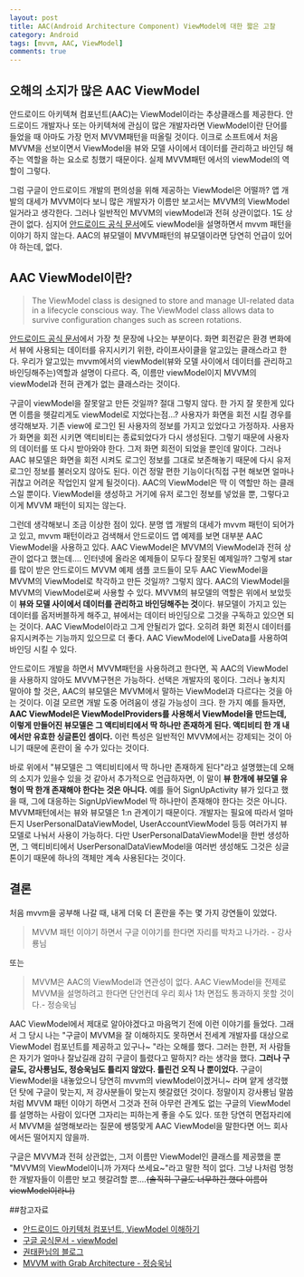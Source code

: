 ```yaml
---
layout: post
title: AAC(Android Architecture Component) ViewModel에 대한 짧은 고찰
category: Android
tags: [mvvm, AAC, ViewModel]
comments: true
---
```


## 오해의 소지가 많은 AAC ViewModel

안드로이드 아키텍쳐 컴포넌트(AAC)는 ViewModel이라는 추상클래스를 제공한다. 안드로이드 개발자나 또는 아키텍쳐에 관심이 많은 개발자라면 ViewModel이란 단어를 들었을 때 아마도 가장 먼저 MVVM패턴을 떠올릴 것이다. 이크로 소프트에서 처음 MVVM을 선보이면서 ViewModel을 뷰와 모델 사이에서 데이터를 관리하고 바인딩 해주는 역할을 하는 요소로 칭했기 때문이다. 실제 MVVM패턴 에서의 viewModel의 역할이 그렇다.

그럼 구글이 안드로이드 개발의 편의성을 위해 제공하는 ViewModel은 어떨까? 앱 개발의 대세가 MVVM이다 보니 많은 개발자가 이름만 보고서는 MVVM의 ViewModel 일거라고 생각한다. 그러나 일반적인 MVVM의 viewModel과 전혀 상관이없다. 1도 상관이 없다. 심지어 [안드로이드 공식 문서](https://developer.android.com/topic/libraries/architecture/viewmodel)에도 viewModel을 설명하면서 mvvm 패턴을 이야기 하지 않는다. AAC의 뷰모델이 MVVM패턴의 뷰모델이라면 당연히 언급이 있어야 하는데, 없다.

## AAC ViewModel이란?

> The ViewModel class is designed to store and manage UI-related data in a lifecycle conscious way. The ViewModel class allows data to survive configuration changes such as screen rotations.

[안드로이드 공식 문서](https://developer.android.com/topic/libraries/architecture/viewmodel)에서 가장 첫 문장에 나오는 부분이다. 화면 회전같은 환경 변화에서 뷰에 사용되는 데이터를 유지시키기 위한, 라이프사이클을 알고있는 클래스라고 한다. 우리가 알고있는 mvvm에서의 viewModel(뷰와 모델 사이에서 데이터를 관리하고 바인딩해주는)역할과 설명이 다르다. 즉, 이름만 viewModel이지 MVVM의 viewModel과 전혀 관계가 없는 클래스라는 것이다.

구글이 viewModel을 잘못알고 만든 것일까? 절대 그렇지 않다. 한 가지 잘 못한게 있다면 이름을 헷갈리게도 viewModel로 지었다는점...? 사용자가 화면을 회전 시킬 경우를 생각해보자. 기존 view에 로그인 된 사용자의 정보를 가지고 있었다고 가정하자. 사용자가 화면을 회전 시키면 액티비티는 종료되었다가 다시 생성된다. 그렇기 때문에 사용자의 데이터를 또 다시 받아와야 한다. 그저 화면 회전이 되었을 뿐인데 말이다. 그러나 AAC 뷰모델은 화면을 회전 시켜도 로그인 정보를 그대로 보존해놓기 때문에 다시 유저 로그인 정보를 불러오지 않아도 된다. 이건 정말 편한 기능이다(직접 구현 해보면 얼마나 귀찮고 어려운 작업인지 알게 될것이다). AAC의 ViewModel은 딱 이 역할만 하는 클래스일 뿐이다. ViewModel을 생성하고 거기에 유저 로그인 정보를 넣었을 뿐, 그렇다고 이게 MVVM 패턴이 되지는 않는다.

그런데 생각해보니 조금 이상한 점이 있다. 분명 앱 개발의 대세가 mvvm 패턴이 되어가고 있고, mvvm 패턴이라고 검색해서 안드로이드 앱 예제를 보면 대부분 AAC ViewModel을 사용하고 있다. AAC ViewModel은 MVVM의 ViewModel과 전혀 상관이 없다고 했는데.... 인터넷에 올라온 예제들이 모두다 잘못된 예제일까? 그렇게 star를 많이 받은 안드로이드 MVVM 예제 샘플 코드들이 모두 AAC ViewModel을 MVVM의 ViewModel로 착각하고 만든 것일까? 그렇지 않다. AAC의 ViewModel을 MVVM의 ViewModel로써 사용할 수 있다. MVVM의 뷰모델의 역할은 위에서 보았듯이 **뷰와 모델 사이에서 데이터를 관리하고 바인딩해주는 것**이다. 뷰모델이 가지고 있는 데이터를 옵저버블하게 해주고, 뷰에서는 데이터 바인딩으로 그것을 구독하고 있으면 되는 것이다. AAC ViewModel이라고 그게 안될리가 없다. 오히려 화면 회전시 데이터를 유지시켜주는 기능까지 있으므로 더 좋다. AAC ViewModel에 LiveData를 사용하여 바인딩 시킬 수 있다.

안드로이드 개발을 하면서 MVVM패턴을 사용하려고 한다면, 꼭 AAC의 ViewModel을 사용하지 않아도 MVVM구현은 가능하다. 선택은 개발자의 몫이다. 그러나 놓치지 말아야 할 것은, AAC의 뷰모델은 MVVM에서 말하는 ViewModel과 다르다는 것을 아는 것이다. 이걸 모르면 개발 도중 어려움이 생길 가능성이 크다. 한 가지 예를 들자면, **AAC ViewModel은 ViewModelProviders를 사용해서 ViewModel을 만드는데, 이렇게 만들어진 뷰모델은 그 액티비티에서 딱 하나만 존재하게 된다. 액티비티 한 개 내에서만 유효한 싱글톤인 셈이다.** 이런 특성은 일반적인 MVVM에서는 강제되는 것이 아니기 때문에 혼란이 올 수가 있다는 것이다.

바로 위에서 "뷰모델은 그 액티비티에서 딱 하나만 존재하게 된다"라고 설명했는데 오해의 소지가 있을수 있을 것 같아서 추가적으로 언급하자면, 이 말이 **뷰 한개에 뷰모델 유형이 딱 한개 존재해야 한다는 것은 아니다.** 예를 들어 SignUpActivity 뷰가 있다고 했을 때, 그에 대응하는 SignUpViewModel 딱 하나만이 존재해야 한다는 것은 아니다. MVVM패턴에서는 뷰와 뷰모델은 1:n 관계이기 때문이다. 개발자는 필요에 따라서 얼마든지 UserPersonalDataViewModel, UserAccountViewModel 등등 여러가지 뷰모델로 나눠서 사용이 가능하다. 다만 UserPersonalDataViewModel을 한번 생성하면, 그 액티비티에서 UserPersonalDataViewModel을 여러번 생성해도 그것은 싱글톤이기 때문에 하나의 객체만 계속 사용된다는 것이다.

## 결론

처음 mvvm을 공부해 나갈 때, 내게 더욱 더 혼란을 주는 몇 가지 강연들이 있었다.

> MVVM 패턴 이야기 하면서 구글 이야기를 한다면 자리를 박차고 나가라. - 강사룡님

또는

> MVVM은 AAC의 ViewModel과 연관성이 없다. AAC ViewModel을 전제로 MVVM을 설명하려고 한다면 단언컨데 우리 회사 1차 면접도 통과하지 못할 것이다.- 정승욱님

AAC ViewModel에서 제대로 알아야겠다고 마음먹기 전에 이런 이야기를 들었다. 그래서 그 당시 나는 "구글이 MVVM을 잘 이해하지도 못하면서 전세계 개발자를 대상으로 ViewModel 컴포넌트를 제공하고 있구나~ "라는 오해를 했다. 그러는 한편, 저 사람들은 자기가 얼마나 잘났길래 감히 구글이 틀렸다고 말하지? 라는 생각을 했다. **그러나 구글도, 강사룡님도, 정승욱님도 틀리지 않았다. 틀린건 오직 나 뿐이었다.** 구글이 ViewModel을 내놓았으니 당연히 mvvm의 viewModel이겠거니~ 라며 얕게 생각했던 탓에 구글이 맞는지, 저 강사분들이 맞는지 헷갈렸던 것이다. 정말이지 강사룡님 말씀처럼 MVVM 패턴 이야기 하면서 그것과 전혀 아무런 관계도 없는 구글의 ViewModel를 설명하는 사람이 있다면 그자리는 피하는게 좋을 수도 있다. 또한 당연히 면접자리에서 MVVM을 설명해보라는 질문에 쌩뚱맞게 AAC ViewModel을 말한다면 어느 회사에서든 떨어지지 않을까.

구글은 MVVM과 전혀 상관없는, 그저 이름만 ViewModel인 클래스를 제공했을 뿐 "MVVM의 ViewModel이니까 가져다 쓰세요~"라고 말한 적이 없다. 그냥 나처럼 멍청한 개발자들이 이름만 보고 헷갈려할 뿐....~~(솔직히 구글도 너무하긴 했다 이름이 viewModel이라니)~~

##참고자료

- [안드로이드 아키텍처 컴포넌트, ViewModel 이해하기](https://medium.com/@jungil.han/%EC%95%84%ED%82%A4%ED%85%8D%EC%B2%98-%EC%BB%B4%ED%8F%AC%EB%84%8C%ED%8A%B8-viewmodel-%EC%9D%B4%ED%95%B4%ED%95%98%EA%B8%B0-2e4d136d28d2)
- [구글 공식문서 - viewModel](https://developer.android.com/topic/libraries/architecture/viewmodel)
- [권태환님의 블로그](https://thdev.tech/androiddev/2018/08/05/Android-Architecture-Components-ViewModel-Inject/)
- [MVVM with Grab Architecture - 정승욱님](https://tv.naver.com/v/4637223?query=mvvm&plClips=false:4637223:3547873:3390780:4635548)

